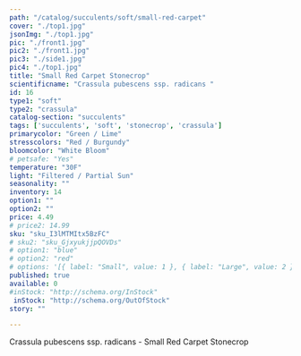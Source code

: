 ```yaml
---
path: "/catalog/succulents/soft/small-red-carpet"
cover: "./top1.jpg"
jsonImg: "./top1.jpg"
pic: "./front1.jpg"
pic2: "./front1.jpg"
pic3: "./side1.jpg"
pic4: "./top1.jpg"
title: "Small Red Carpet Stonecrop"
scientificname: "Crassula pubescens ssp. radicans "
id: 16 
type1: "soft"
type2: "crassula"
catalog-section: "succulents"
tags: ['succulents', 'soft', 'stonecrop', 'crassula']
primarycolor: "Green / Lime"
stresscolors: "Red / Burgundy"
bloomcolor: "White Bloom"
# petsafe: "Yes"
temperature: "30F"
light: "Filtered / Partial Sun"
seasonality: ""
inventory: 14
option1: ""
option2: ""
price: 4.49
# price2: 14.99
sku: "sku_I3lMTMItx5BzFC"
# sku2: "sku_GjxyukjjpQOVDs"
# option1: "blue"
# option2: "red"
# options: '[{ label: "Small", value: 1 }, { label: "Large", value: 2 }]'
published: true
available: 0
#inStock: "http://schema.org/InStock"
 inStock: "http://schema.org/OutOfStock"
story: ""

---
```


Crassula pubescens ssp. radicans - Small Red Carpet Stonecrop